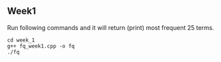 ## Week1 
Run following commands and it will return (print) most frequent 25 terms. 

```
cd week_1
g++ fq_week1.cpp -o fq
./fq
```

